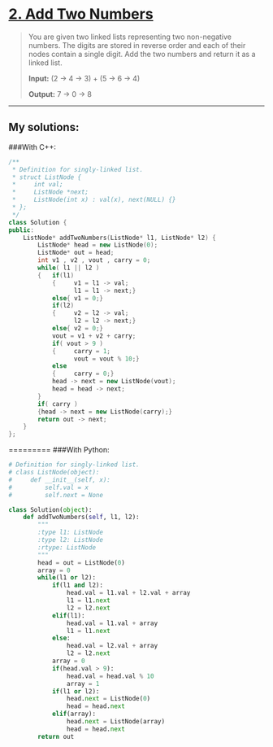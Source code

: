 [2. Add Two Numbers](https://leetcode.com/problems/add-two-numbers/)
====================
>You are given two linked lists representing two non-negative numbers. The digits are stored in reverse order and each of their nodes contain a single digit. Add the two numbers and return it as a linked list.
>
><strong>Input:</strong> (2 -> 4 -> 3) + (5 -> 6 -> 4)
>
><strong>Output:</strong> 7 -> 0 -> 8

----------
## My solutions:
###With C++:

```C++
/**
 * Definition for singly-linked list.
 * struct ListNode {
 *     int val;
 *     ListNode *next;
 *     ListNode(int x) : val(x), next(NULL) {}
 * };
 */
class Solution {
public:
    ListNode* addTwoNumbers(ListNode* l1, ListNode* l2) {
        ListNode* head = new ListNode(0);
        ListNode* out = head;
        int v1 , v2 , vout , carry = 0;
        while( l1 || l2 )
        {   if(l1)
            {     v1 = l1 -> val;
                  l1 = l1 -> next;}
            else{ v1 = 0;}
            if(l2)
            {     v2 = l2 -> val;
                  l2 = l2 -> next;}
            else{ v2 = 0;}
            vout = v1 + v2 + carry;
            if( vout > 9 )
            {     carry = 1;
                  vout = vout % 10;}
            else
            {     carry = 0;}
            head -> next = new ListNode(vout);
            head = head -> next;
        }
        if( carry )
        {head -> next = new ListNode(carry);}
        return out -> next;
    }
};
```

=========
###With Python:
```Python
# Definition for singly-linked list.
# class ListNode(object):
#     def __init__(self, x):
#         self.val = x
#         self.next = None

class Solution(object):
    def addTwoNumbers(self, l1, l2):
        """
        :type l1: ListNode
        :type l2: ListNode
        :rtype: ListNode
        """
        head = out = ListNode(0)
        array = 0
        while(l1 or l2):
            if(l1 and l2):
                head.val = l1.val + l2.val + array
                l1 = l1.next
                l2 = l2.next
            elif(l1):
                head.val = l1.val + array
                l1 = l1.next
            else:
                head.val = l2.val + array
                l2 = l2.next
            array = 0
            if(head.val > 9):
                head.val = head.val % 10
                array = 1
            if(l1 or l2):
                head.next = ListNode(0)
                head = head.next
            elif(array):
                head.next = ListNode(array)
                head = head.next
        return out
```
